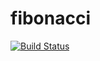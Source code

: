 # fibonacci
[![Build Status](http://localhost:8080/buildStatus/icon?job=pipeline-fibonacci)](http://localhost:8080/job/pipeline-fibonacci/)
